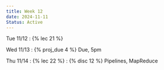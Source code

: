 ```yaml
---
title: Week 12
date: 2024-11-11
Status: Active
---
```


Tue 11/12
: {% lec 21 %}

Wed 11/13
: {% proj_due 4 %} Due, 5pm

Thu 11/14
: {% lec 22 %}
: {% disc 12 %} Pipelines, MapReduce
